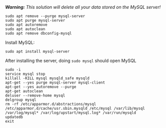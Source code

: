 _**Warning:** This solution will delete all your data stored on the MySQL server!_

```
sudo apt remove --purge mysql-server
sudo apt purge mysql-server
sudo apt autoremove
sudo apt autoclean
sudo apt remove dbconfig-mysql
```

Install MySQL:

```
sudo apt install mysql-server
```

After installing the server, doing `sudo mysql` should open MySQL

```
sudo -i
service mysql stop
killall -KILL mysql mysqld_safe mysqld
apt-get --yes purge mysql-server mysql-client
apt-get --yes autoremove --purge
apt-get autoclean
deluser --remove-home mysql
delgroup mysql
rm -rf /etc/apparmor.d/abstractions/mysql /etc/apparmor.d/cache/usr.sbin.mysqld /etc/mysql /var/lib/mysql /var/log/mysql* /var/log/upstart/mysql.log* /var/run/mysqld
updatedb
exit
```